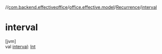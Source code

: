 //[com.backend.effectiveoffice](../../../index.md)/[office.effective.model](../index.md)/[Recurrence](index.md)/[interval](interval.md)

# interval

[jvm]\
val [interval](interval.md): [Int](https://kotlinlang.org/api/latest/jvm/stdlib/kotlin/-int/index.html)
